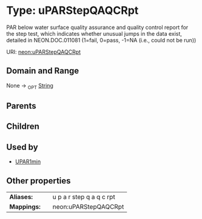 
# Type: uPARStepQAQCRpt


PAR below water surface quality assurance and quality control report for the step test, which indicates whether unusual jumps in the data exist, detailed in NEON.DOC.011081 (1=fail, 0=pass, -1=NA (i.e., could not be run))

URI: [neon:uPARStepQAQCRpt](https://data.neonscience.org/uPARStepQAQCRpt)


## Domain and Range

None ->  <sub>OPT</sub> [String](types/String.md)

## Parents


## Children


## Used by

 * [UPAR1min](UPAR1min.md)

## Other properties

|  |  |  |
| --- | --- | --- |
| **Aliases:** | | u p a r step q a q c rpt |
| **Mappings:** | | neon:uPARStepQAQCRpt |

